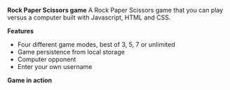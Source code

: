 **Rock Paper Scissors game**
A Rock Paper Scissors game that you can play versus a computer built with Javascript, HTML and CSS.

**Features**
- Four different game modes, best of 3, 5, 7 or unlimited
- Game persistence from local storage
- Computer opponent
- Enter your own username

**Game in action**

